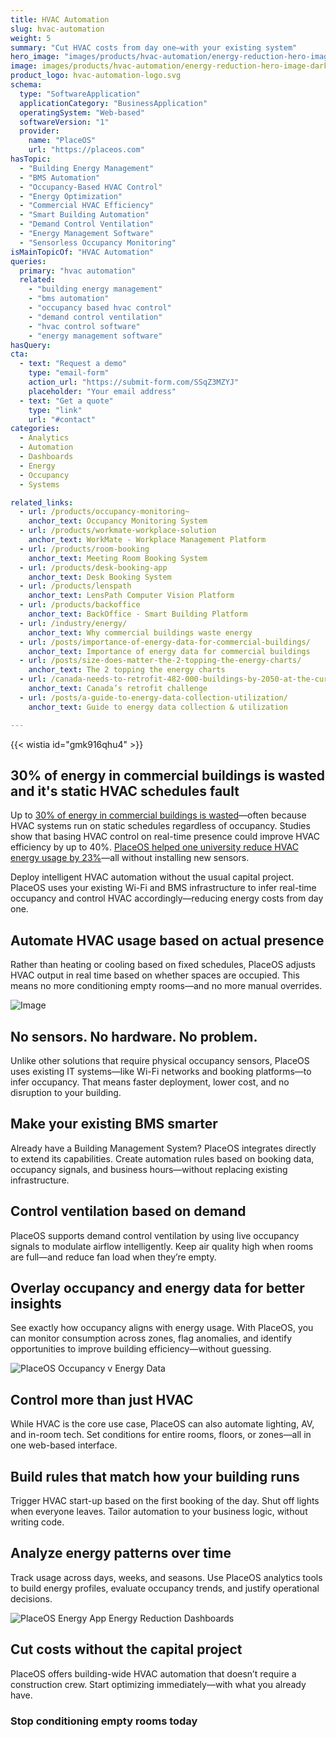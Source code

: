 ```yaml
---
title: HVAC Automation
slug: hvac-automation
weight: 5
summary: "Cut HVAC costs from day one—with your existing system"
hero_image: "images/products/hvac-automation/energy-reduction-hero-image-dark.webp"
image: images/products/hvac-automation/energy-reduction-hero-image-dark.webp
product_logo: hvac-automation-logo.svg
schema:
  type: "SoftwareApplication"
  applicationCategory: "BusinessApplication"
  operatingSystem: "Web-based"
  softwareVersion: "1"
  provider:
    name: "PlaceOS"
    url: "https://placeos.com"
hasTopic:
  - "Building Energy Management"
  - "BMS Automation"
  - "Occupancy-Based HVAC Control"
  - "Energy Optimization"
  - "Commercial HVAC Efficiency"
  - "Smart Building Automation"
  - "Demand Control Ventilation"
  - "Energy Management Software"
  - "Sensorless Occupancy Monitoring"
isMainTopicOf: "HVAC Automation"
queries: 
  primary: "hvac automation"
  related:
    - "building energy management"
    - "bms automation"
    - "occupancy based hvac control"
    - "demand control ventilation"
    - "hvac control software"
    - "energy management software"
hasQuery:
cta:
  - text: "Request a demo"
    type: "email-form"  
    action_url: "https://submit-form.com/SSqZ3MZYJ"  
    placeholder: "Your email address"
  - text: "Get a quote"
    type: "link"
    url: "#contact" 
categories:
  - Analytics
  - Automation
  - Dashboards
  - Energy
  - Occupancy
  - Systems

related_links:
  - url: /products/occupancy-monitoring~
    anchor_text: Occupancy Monitoring System
  - url: /products/workmate-workplace-solution
    anchor_text: WorkMate - Workplace Management Platform
  - url: /products/room-booking
    anchor_text: Meeting Room Booking System
  - url: /products/desk-booking-app
    anchor_text: Desk Booking System
  - url: /products/lenspath
    anchor_text: LensPath Computer Vision Platform
  - url: /products/backoffice
    anchor_text: BackOffice - Smart Building Platform
  - url: /industry/energy/
    anchor_text: Why commercial buildings waste energy
  - url: /posts/importance-of-energy-data-for-commercial-buildings/
    anchor_text: Importance of energy data for commercial buildings
  - url: /posts/size-does-matter-the-2-topping-the-energy-charts/
    anchor_text: The 2 topping the energy charts
  - url: /canada-needs-to-retrofit-482-000-buildings-by-2050-at-the-current-pace-it-will-take-70-years/
    anchor_text: Canada’s retrofit challenge
  - url: /posts/a-guide-to-energy-data-collection-utilization/
    anchor_text: Guide to energy data collection & utilization

---
```


{{< wistia id="gmk916qhu4" >}} 

## 30% of energy in commercial buildings is wasted and it's static HVAC schedules fault

Up to [30% of energy in commercial buildings is wasted](/industry/energy/)—often because HVAC systems run on static schedules regardless of occupancy. Studies show that basing HVAC control on real-time presence could improve HVAC efficiency by up to 40%. [PlaceOS helped one university reduce HVAC energy usage by 23%](/projects/campus-energy-reduction-sustainability/)—all without installing new sensors. 

Deploy intelligent HVAC automation without the usual capital project. PlaceOS uses your existing Wi-Fi and BMS infrastructure to infer real-time occupancy and control HVAC accordingly—reducing energy costs from day one.

## Automate HVAC usage based on actual presence

Rather than heating or cooling based on fixed schedules, PlaceOS adjusts HVAC output in real time based on whether spaces are occupied. This means no more conditioning empty rooms—and no more manual overrides.

![Image](/images/products/hvac-automation/list-of-triggers.webp)

## No sensors. No hardware. No problem.

Unlike other solutions that require physical occupancy sensors, PlaceOS uses existing IT systems—like Wi-Fi networks and booking platforms—to infer occupancy. That means faster deployment, lower cost, and no disruption to your building.

## Make your existing BMS smarter

Already have a Building Management System? PlaceOS integrates directly to extend its capabilities. Create automation rules based on booking data, occupancy signals, and business hours—without replacing existing infrastructure.

## Control ventilation based on demand

PlaceOS supports demand control ventilation by using live occupancy signals to modulate airflow intelligently. Keep air quality high when rooms are full—and reduce fan load when they’re empty.

## Overlay occupancy and energy data for better insights

See exactly how occupancy aligns with energy usage. With PlaceOS, you can monitor consumption across zones, flag anomalies, and identify opportunities to improve building efficiency—without guessing.

![PlaceOS Occupancy v Energy Data](/images/products/hvac-automation/occupancy-v-energy-copy.webp)

## Control more than just HVAC

While HVAC is the core use case, PlaceOS can also automate lighting, AV, and in-room tech. Set conditions for entire rooms, floors, or zones—all in one web-based interface.

## Build rules that match how your building runs

Trigger HVAC start-up based on the first booking of the day. Shut off lights when everyone leaves. Tailor automation to your business logic, without writing code.

## Analyze energy patterns over time

Track usage across days, weeks, and seasons. Use PlaceOS analytics tools to build energy profiles, evaluate occupancy trends, and justify operational decisions.

![PlaceOS Energy App Energy Reduction Dashboards](/images/products/hvac-automation/placeos-energy-reduction-app.webp)

## Cut costs without the capital project

PlaceOS offers building-wide HVAC automation that doesn’t require a construction crew. Start optimizing immediately—with what you already have.

### Stop conditioning empty rooms today



